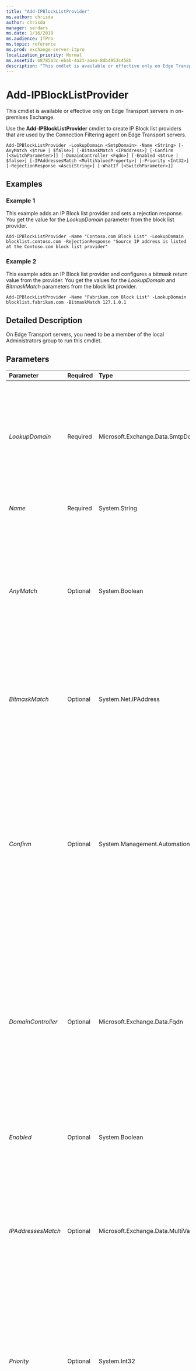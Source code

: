 ```yaml
---
title: "Add-IPBlockListProvider"
ms.author: chrisda
author: chrisda
manager: serdars
ms.date: 1/16/2018
ms.audience: ITPro
ms.topic: reference
ms.prod: exchange-server-itpro
localization_priority: Normal
ms.assetid: b8785a3c-ebab-4a21-aaea-8db4953c458b
description: "This cmdlet is available or effective only on Edge Transport servers in on-premises Exchange."
---
```


# Add-IPBlockListProvider

This cmdlet is available or effective only on Edge Transport servers in on-premises Exchange. 
  
Use the **Add-IPBlockListProvider** cmdlet to create IP Block list providers that are used by the Connection Filtering agent on Edge Transport servers.
  
```
Add-IPBlockListProvider -LookupDomain <SmtpDomain> -Name <String> [-AnyMatch <$true | $false>] [-BitmaskMatch <IPAddress>] [-Confirm [<SwitchParameter>]] [-DomainController <Fqdn>] [-Enabled <$true | $false>] [-IPAddressesMatch <MultiValuedProperty>] [-Priority <Int32>] [-RejectionResponse <AsciiString>] [-WhatIf [<SwitchParameter>]]

```

## Examples
<a name="Examples"> </a>

### Example 1

This example adds an IP Block list provider and sets a rejection response. You get the value for the _LookupDomain_ parameter from the block list provider.
  
```
Add-IPBlockListProvider -Name "Contoso.com Block List" -LookupDomain blocklist.contoso.com -RejectionResponse "Source IP address is listed at the Contoso.com block list provider"
```

### Example 2

This example adds an IP Block list provider and configures a bitmask return value from the provider. You get the values for the _LookupDomain_ and _BitmaskMatch_ parameters from the block list provider.
  
```
Add-IPBlockListProvider -Name "Fabrikam.com Block List" -LookupDomain blocklist.fabrikam.com -BitmaskMatch 127.1.0.1
```

## Detailed Description
<a name="DetailedDescription"> </a>

On Edge Transport servers, you need to be a member of the local Administrators group to run this cmdlet.
  
## Parameters
<a name="DetailedDescription"> </a>

|**Parameter**|**Required**|**Type**|**Description**|
|:-----|:-----|:-----|:-----|
| _LookupDomain_ <br/> |Required  <br/> |Microsoft.Exchange.Data.SmtpDomain  <br/> |The _LookupDomain_ parameter specifies the host name that's required to use the block list provider. Connection filtering sends the IP address of the connecting SMTP server to the host name value that you specify. An example value is `blocklist.spamservice.com`. The actual value you need to use is provided by the block list provider.  <br/> |
| _Name_ <br/> |Required  <br/> |System.String  <br/> |The _Name_ parameter specifies a descriptive name for the IP Block list provider. <br/> |
| _AnyMatch_ <br/> |Optional  <br/> |System.Boolean  <br/> |The _AnyMatch_ parameter specifies whether any response by the block list provider is treated as a match. Valid input for this parameter is `$true` or `$false`. The default value is  `$false`. When this parameter is set to  `$true`, and connection filtering sends the IP address of the connecting SMTP server to the block list provider, any response code returned by the block list provider causes connection filtering to block messages from that source.  <br/> |
| _BitmaskMatch_ <br/> |Optional  <br/> |System.Net.IPAddress  <br/> |The _BitmaskMatch_ parameter specifies the bit mask status code that's returned by the block list provider. Use this parameter if the block list provider returns bitmask responses. Valid input for this parameter is a single IP address in the format `127.0.0.1`.  <br/> |
| _Confirm_ <br/> |Optional  <br/> |System.Management.Automation.SwitchParameter  <br/> | The _Confirm_ switch specifies whether to show or hide the confirmation prompt. How this switch affects the cmdlet depends on if the cmdlet requires confirmation before proceeding. <br/>  Destructive cmdlets (for example, **Remove-\*** cmdlets) have a built-in pause that forces you to acknowledge the command before proceeding. For these cmdlets, you can skip the confirmation prompt by using this exact syntax: `-Confirm:$false`.  <br/>  Most other cmdlets (for example, **New-\*** and **Set-\*** cmdlets) don't have a built-in pause. For these cmdlets, specifying the _Confirm_ switch without a value introduces a pause that forces you acknowledge the command before proceeding. <br/> |
| _DomainController_ <br/> |Optional  <br/> |Microsoft.Exchange.Data.Fqdn  <br/> |The _DomainController_ parameter specifies the domain controller that's used by this cmdlet to read data from or write data to Active Directory. You identify the domain controller by its fully qualified domain name (FQDN). For example, `dc01.contoso.com`.  <br/> The _DomainController_ parameter isn't supported on Edge Transport servers. An Edge Transport server uses the local instance of Active Directory Lightweight Directory Services (AD LDS) to read and write data. <br/> |
| _Enabled_ <br/> |Optional  <br/> |System.Boolean  <br/> |The _Enabled_ parameter specifies whether the connection filtering uses this IP Block list provider. Valid input for this parameter is `$true` or `$false`. The default value is  `$true`. By default, connection filtering uses new IP Block List providers that you create.  <br/> |
| _IPAddressesMatch_ <br/> |Optional  <br/> |Microsoft.Exchange.Data.MultiValuedProperty  <br/> |The _IPAddressesMatch_ parameter specifies the IP address status codes that are returned by the block list provider. Use this parameter if the block list provider returns IP address or A record responses. Valid input for this parameter one or more IP addresses in the format `127.0.0.1`. You can enter multiple IP addresses separated by commas.  <br/> |
| _Priority_ <br/> |Optional  <br/> |System.Int32  <br/> |The _Priority_ parameter specifies the order that the Connection Filtering agent queries the IP Block list providers. A lower priority integer value indicates a higher priority. By default, every time that you add a new IP Block list provider, the entry is assigned a priority of _N_+1, where _N_ is the number of IP Block list provider services that you have configured. <br/> If you set the _Priority_ parameter to a value that's the same as another IP Block list provider service, the priority of the IP Block list provider that you add first is incremented by 1. <br/> |
| _RejectionResponse_ <br/> |Optional  <br/> |Microsoft.Exchange.Data.AsciiString  <br/> |The _RejectionResponse_ parameter specifies the text that you want to include in the SMTP rejection response when messages are blocked by connection filtering. The argument can't exceed 240 characters. If the value contains spaces, enclose the value in quotation marks ("). <br/> You should always specify the block list provider in the response so that legitimate senders can contact the block list provider for removal instructions. For example,  `"Source IP address is listed at the Contoso.com block list provider"`.  <br/> |
| _WhatIf_ <br/> |Optional  <br/> |System.Management.Automation.SwitchParameter  <br/> |The _WhatIf_ switch simulates the actions of the command. You can use this switch to view the changes that would occur without actually applying those changes. You don't need to specify a value with this switch. <br/> |
   
## Input Types
<a name="InputTypes"> </a>

To see the input types that this cmdlet accepts, see [Cmdlet Input and Output Types](http://go.microsoft.com/fwlink/p/?linkId=616387). If the Input Type field for a cmdlet is blank, the cmdlet doesn't accept input data. 
  
## Return Types
<a name="ReturnTypes"> </a>

To see the return types, which are also known as output types, that this cmdlet accepts, see [Cmdlet Input and Output Types](http://go.microsoft.com/fwlink/p/?linkId=616387). If the Output Type field is blank, the cmdlet doesn't return data. 
  

